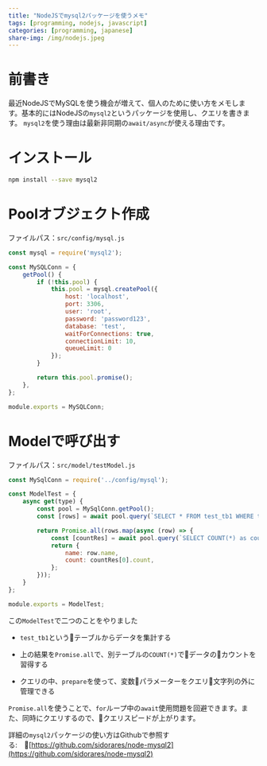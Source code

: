 ```yaml
---
title: "NodeJSでmysql2パッケージを使うメモ"
tags: [programming, nodejs, javascript]
categories: [programming, japanese]
share-img: /img/nodejs.jpeg
---
```


# 前書き

最近NodeJSでMySQLを使う機会が増えて、個人のために使い方をメモします。基本的にはNodeJSの`mysql2`というパッケージを使用し、クエリを書きます。
`mysql2`を使う理由は最新非同期の`await/async`が使える理由です。

# インストール

```bash
npm install --save mysql2
```

# Poolオブジェクト作成

ファイルパス：`src/config/mysql.js`

```javascript
const mysql = require('mysql2');

const MySQLConn = {
    getPool() {
        if (!this.pool) {
            this.pool = mysql.createPool({
                host: 'localhost',
                port: 3306,
                user: 'root',
                password: 'password123',
                database: 'test',
                waitForConnections: true,
                connectionLimit: 10,
                queueLimit: 0
            });
        }

        return this.pool.promise();
    },
};

module.exports = MySQLConn;
```

# Modelで呼び出す

ファイルパス：`src/model/testModel.js`

```javascript
const MySqlConn = require('../config/mysql');

const ModelTest = {
    async get(type) {
        const pool = MySqlConn.getPool();
        const [rows] = await pool.query(`SELECT * FROM test_tb1 WHERE type=?`, type);

        return Promise.all(rows.map(async (row) => {
            const [countRes] = await pool.query(`SELECT COUNT(*) as count FROM test_tb2 WHERE templateId=?`, row.id);
            return {
                name: row.name,
                count: countRes[0].count,
            };
        }));
    }
};

module.exports = ModelTest;
```

この`ModelTest`で二つのことをやりました

* `test_tb1`というテーブルからデータを集計する

* 上の結果を`Promise.all`で、別テーブルの`COUNT(*)`でデータのカウントを習得する

* クエリの中、`prepare`を使って、変数パラメーターをクエリ文字列の外に管理できる

`Promise.all`を使うことで、`for`ループ中の`await`使用問題を回避できます。また、同時にクエリするので、クエリスピードが上がります。

詳細の`mysql2`パッケージの使い方はGithubで参照する:　[https://github.com/sidorares/node-mysql2](https://github.com/sidorares/node-mysql2)
